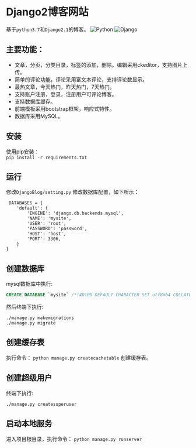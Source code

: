 # Django2博客网站

基于`python3.7`和`Django2.1`的博客。 
![Python](https://img.shields.io/badge/Python-3.x-519dd9.svg)
![Django](https://img.shields.io/badge/Django-2.x-519dd9.svg)

## 主要功能：
- 文章，分页，分类目录，标签的添加，删除。编辑采用ckeditor，支持图片上传。
- 简单的评论功能，评论采用富文本评论，支持评论数显示。
- 最热文章，今天热门，昨天热门，7天热门。
- 支持账户注册，登录，注册用户可评论博客。
- 支持数据库缓存。
- 前端模板采用bootstrap框架，响应式特性。
- 数据库采用MySQL。

## 安装
使用pip安装：  
`pip install -r requirements.txt`

## 运行
 修改`DjangoBlog/setting.py` 修改数据库配置，如下所示：

     DATABASES = {
        'default': {
            'ENGINE': 'django.db.backends.mysql',
            'NAME': 'mysite',
            'USER': 'root',
            'PASSWORD': 'password',
            'HOST': 'host',
            'PORT': 3306,
        }
    }

## 创建数据库
mysql数据库中执行:
```sql
CREATE DATABASE `mysite` /*!40100 DEFAULT CHARACTER SET utf8mb4 COLLATE utf8mb4_unicode_ci */;
```
 然后终端下执行:

    ./manage.py makemigrations
    ./manage.py migrate

## 创建缓存表
执行命令：
```python manage.py createcachetable``` 
创建缓存表。

## 创建超级用户
 终端下执行:

    ./manage.py createsuperuser
    
## 启动本地服务
进入项目根目录，执行命令：
```python manage.py runserver```
